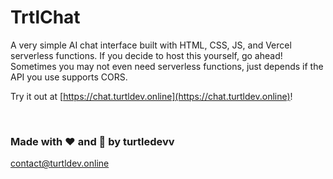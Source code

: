 # TrtlChat
A very simple AI chat interface built with HTML, CSS, JS, and Vercel serverless functions.
If you decide to host this yourself, go ahead! Sometimes you may not even need serverless functions, just depends if the API you use supports CORS.

Try it out at [https://chat.turtldev.online](https://chat.turtldev.online)!

&nbsp;


### Made with ❤ and 🐢 by turtledevv
contact@turtldev.online
